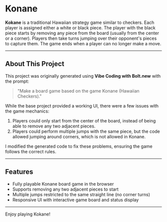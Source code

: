 # Konane

**Kokane** is a traditional Hawaiian strategy game similar to checkers. Each player is assigned either a white or black piece. The player with the black piece starts by removing any piece from the board (usually from the center or a corner). Players then take turns jumping over their opponent's pieces to capture them. The game ends when a player can no longer make a move.

---

## About This Project

This project was originally generated using **Vibe Coding with Bolt.new** with the prompt:

> "Make a board game based on the game Konane (Hawaiian Checkers)."

While the base project provided a working UI, there were a few issues with the game mechanics:

1. Players could only start from the center of the board, instead of being able to remove any two adjacent pieces.  
2. Players could perform multiple jumps with the same piece, but the code allowed jumping around corners, which is not allowed in Konane.

I modified the generated code to fix these problems, ensuring the game follows the correct rules.

---

## Features

- Fully playable Konane board game in the browser  
- Supports removing any two adjacent pieces to start  
- Multiple jumps restricted to the same straight line (no corner turns)  
- Responsive UI with interactive game board and status display  

---

Enjoy playing Kokane!
